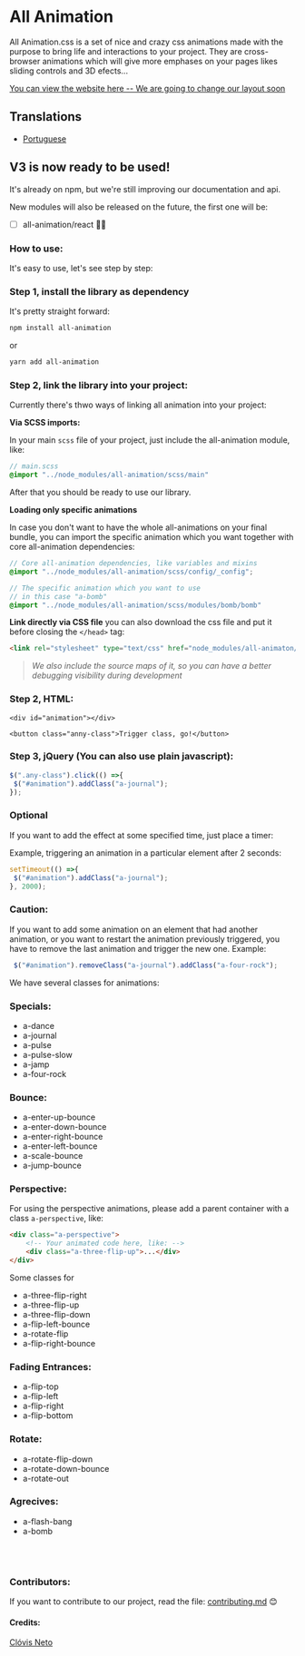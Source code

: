 All Animation
=============

All Animation.css is a set of nice and crazy css animations made with the purpose to bring life and interactions to your project. They are cross-browser animations which will give more emphases on your pages likes sliding controls and 3D efects...

[You can view the website here -- We are going to change our layout soon](http://clovisdasilvaneto.github.io/all-animation/)

## Translations
- [Portuguese](README.br.md)

## V3 is now ready to be used!
It's already on npm, but we're still improving our documentation and api.

New modules will also be released on the future, the first one will be:

- [ ] all-animation/react 🥰🥰 

### How to use:

It's easy to use, let's see step by step:

### Step 1, install the library as dependency

It's pretty straight forward:

```sh
npm install all-animation
```
or 
```sh
yarn add all-animation
```

### Step 2, link the library into your project:

Currently there's thwo ways of linking all animation into your project:

**Via SCSS imports:**

In your main `scss` file of your project, just include the all-animation module, like:

```scss
// main.scss
@import "../node_modules/all-animation/scss/main"
```
After that you should be ready to use our library.

**Loading only specific animations**

In case you don't want to have the whole all-animations on your final bundle, you can import the specific animation which you want together with core all-animation dependencies:

```scss
// Core all-animation dependencies, like variables and mixins
@import "../node_modules/all-animation/scss/config/_config";

// The specific animation which you want to use
// in this case "a-bomb"
@import "../node_modules/all-animation/scss/modules/bomb/bomb"
```


**Link directly via CSS file**
you can also download the css file and put it before closing the `</head>` tag:

```html
<link rel="stylesheet" type="text/css" href="node_modules/all-animaton/dist/all-animation.css" />
```
> _We also include the source maps of it, so you can have a better debugging visibility during development_

### Step 2, HTML:

```
<div id="animation"></div>

<button class="anny-class">Trigger class, go!</button>

```

### Step 3, jQuery (You can also use plain javascript):

```js
$(".any-class").click(() =>{
 $("#animation").addClass("a-journal");
});
```

### Optional

If you want to add the effect at some specified time, just place a timer:

Example, triggering an animation in a particular element after 2 seconds:

```js
setTimeout(() =>{
 $("#animation").addClass("a-journal");
}, 2000);
```

### Caution:

If you want to add some animation on an element that had another animation, or you want to restart the animation previously triggered, you have to remove the last animation and trigger the new one. Example:


```js
 $("#animation").removeClass("a-journal").addClass("a-four-rock");
```

We have several classes for animations:

### Specials:

<ul>
 <li>a-dance</li>
 <li>a-journal</li>
 <li>a-pulse</li>
 <li>a-pulse-slow</li>
 <li>a-jamp</li>
 <li>a-four-rock</li>
</ul>

### Bounce:
<ul>
 <li>a-enter-up-bounce </li>
 <li>a-enter-down-bounce</li>
 <li>a-enter-right-bounce </li>
 <li>a-enter-left-bounce</li>
 <li>a-scale-bounce</li>
 <li>a-jump-bounce</li>
</ul>

### Perspective:
For using the perspective animations, please add a parent container with a class `a-perspective`, like: 

```html
<div class="a-perspective">
    <!-- Your animated code here, like: -->
    <div class="a-three-flip-up">...</div>
</div>
```

Some classes for 
<ul>
 <li>a-three-flip-right</li>
 <li>a-three-flip-up</li>
 <li>a-three-flip-down</li>
 <li>a-flip-left-bounce</li>
 <li>a-rotate-flip</li>
 <li>a-flip-right-bounce</li>
</ul>

### Fading Entrances:
<ul>
 <li>a-flip-top</li>
 <li>a-flip-left</li>
 <li>a-flip-right</li>
 <li>a-flip-bottom</li>
</ul>

### Rotate:
<ul>
 <li>a-rotate-flip-down</li>
 <li>a-rotate-down-bounce</li>
 <li>a-rotate-out</li>
</ul>

### Agrecives:
<ul>
 <li>a-flash-bang</li>
 <li>a-bomb</li>
</ul>

<br>
<br>

### Contributors:
If you want to contribute to our project, read the file: <a href="contributing.md">contributing.md</a> 😊

#### Credits:

<a href="http://clovisdasilvaneto.github.io" target="_blank">Clóvis Neto</a>
